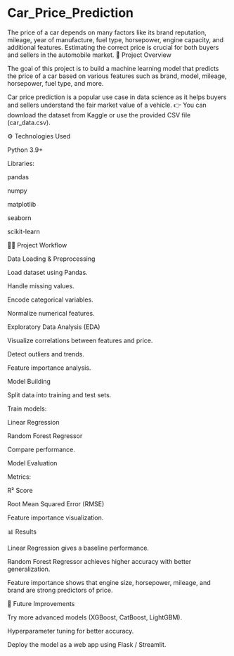 # Car_Price_Prediction
The price of a car depends on many factors like its brand reputation, mileage, year of manufacture, fuel type, horsepower, engine capacity, and additional features. Estimating the correct price is crucial for both buyers and sellers in the automobile market.
📌 Project Overview

The goal of this project is to build a machine learning model that predicts the price of a car based on various features such as brand, model, mileage, horsepower, fuel type, and more.

Car price prediction is a popular use case in data science as it helps buyers and sellers understand the fair market value of a vehicle.
👉 You can download the dataset from Kaggle
 or use the provided CSV file (car_data.csv).

⚙️ Technologies Used

Python 3.9+

Libraries:

pandas

numpy

matplotlib

seaborn

scikit-learn

🧑‍💻 Project Workflow

Data Loading & Preprocessing

Load dataset using Pandas.

Handle missing values.

Encode categorical variables.

Normalize numerical features.

Exploratory Data Analysis (EDA)

Visualize correlations between features and price.

Detect outliers and trends.

Feature importance analysis.

Model Building

Split data into training and test sets.

Train models:

Linear Regression

Random Forest Regressor

Compare performance.

Model Evaluation

Metrics:

R² Score

Root Mean Squared Error (RMSE)

Feature importance visualization.


📊 Results

Linear Regression gives a baseline performance.

Random Forest Regressor achieves higher accuracy with better generalization.

Feature importance shows that engine size, horsepower, mileage, and brand are strong predictors of price.

🔮 Future Improvements

Try more advanced models (XGBoost, CatBoost, LightGBM).

Hyperparameter tuning for better accuracy.

Deploy the model as a web app using Flask / Streamlit.
